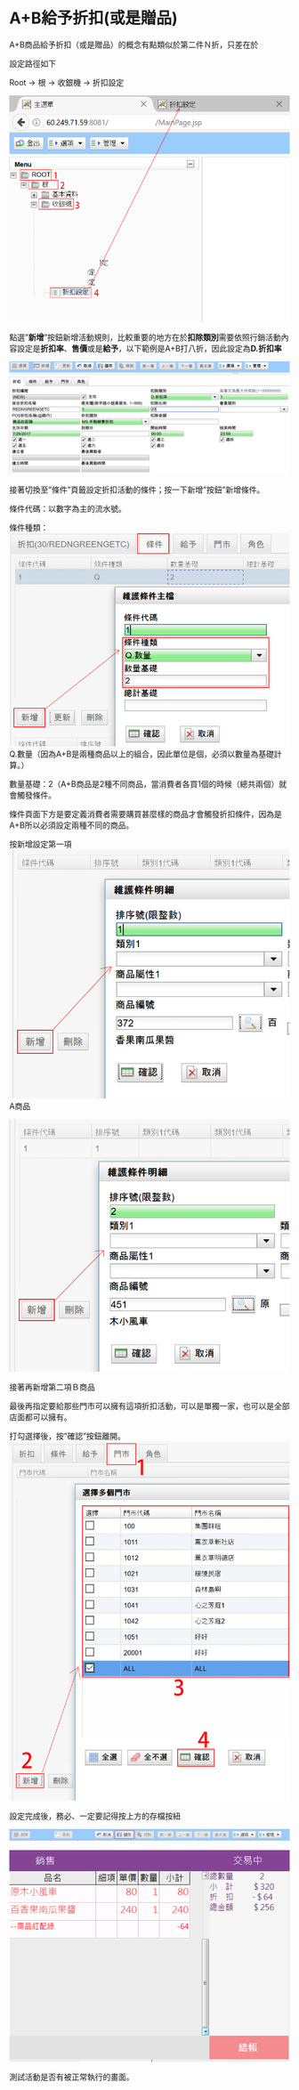 # A+B給予折扣\(或是贈品\)

A+B商品給予折扣（或是贈品）的概念有點類似於第二件Ｎ折，只差在於

設定路徑如下

Root → 根 → 收銀機 → 折扣設定

![](../.gitbook/assets/0%20%289%29.png)

點選”**新增**”按鈕新增活動規則，比較重要的地方在於**扣除類別**需要依照行銷活動內容設定是**折扣率**、**售價**或是**給予**，以下範例是A+B打八折，因此設定為**D.折扣率**

![](../.gitbook/assets/1%20%2813%29.png)

接著切換至”條件”頁籤設定折扣活動的條件；按一下新增”按鈕”新增條件。

條件代碼：以數字為主的流水號。

條件種類：![](../.gitbook/assets/2%20%2818%29.png)Q.數量（因為A+B是兩種商品以上的組合，因此單位是個，必須以數量為基礎計算。）

數量基礎：2（A+B商品是2種不同商品，當消費者各買1個的時候（總共兩個）就會觸發條件。

條件頁面下方是要定義消費者需要購買甚麼樣的商品才會觸發折扣條件，因為是A+B所以必須設定兩種不同的商品。

按新增設定第一項![](../.gitbook/assets/3%20%281%29.png)A商品

![](../.gitbook/assets/4%20%2816%29.png)

接著再新增第二項Ｂ商品

最後再指定要給那些門市可以擁有這項折扣活動，可以是單獨一家，也可以是全部店面都可以擁有。

打勾選擇後，按”確認”按鈕離開。![](../.gitbook/assets/5%20%2816%29.png)

設定完成後，務必、一定要記得按上方的存檔按紐

![](../.gitbook/assets/6%20%2811%29.png)

![](../.gitbook/assets/7%20%2814%29.png)

測試活動是否有被正常執行的畫面。

